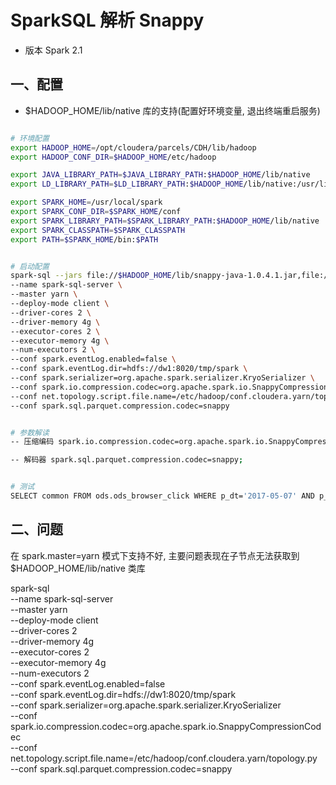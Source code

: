 # SparkSQL 解析 Snappy

- 版本 Spark 2.1

## 一、配置

- $HADOOP_HOME/lib/native 库的支持(配置好环境变量, 退出终端重启服务)

``` sh

# 环境配置
export HADOOP_HOME=/opt/cloudera/parcels/CDH/lib/hadoop
export HADOOP_CONF_DIR=$HADOOP_HOME/etc/hadoop

export JAVA_LIBRARY_PATH=$JAVA_LIBRARY_PATH:$HADOOP_HOME/lib/native
export LD_LIBRARY_PATH=$LD_LIBRARY_PATH:$HADOOP_HOME/lib/native:/usr/lib64:/usr/local/cuda/lib64:/usr/local/cuda/lib

export SPARK_HOME=/usr/local/spark
export SPARK_CONF_DIR=$SPARK_HOME/conf
export SPARK_LIBRARY_PATH=$SPARK_LIBRARY_PATH:$HADOOP_HOME/lib/native
export SPARK_CLASSPATH=$SPARK_CLASSPATH
export PATH=$SPARK_HOME/bin:$PATH


# 启动配置
spark-sql --jars file://$HADOOP_HOME/lib/snappy-java-1.0.4.1.jar,file:///etc/hive/auxlib/json-serde-1.3.7-jar-with-dependencies.jar \
--name spark-sql-server \
--master yarn \
--deploy-mode client \
--driver-cores 2 \
--driver-memory 4g \
--executor-cores 2 \
--executor-memory 4g \
--num-executors 2 \
--conf spark.eventLog.enabled=false \
--conf spark.eventLog.dir=hdfs://dw1:8020/tmp/spark \
--conf spark.serializer=org.apache.spark.serializer.KryoSerializer \
--conf spark.io.compression.codec=org.apache.spark.io.SnappyCompressionCodec \
--conf net.topology.script.file.name=/etc/hadoop/conf.cloudera.yarn/topology.py \
--conf spark.sql.parquet.compression.codec=snappy


# 参数解读
-- 压缩编码 spark.io.compression.codec=org.apache.spark.io.SnappyCompressionCodec;

-- 解码器 spark.sql.parquet.compression.codec=snappy;


# 测试
SELECT common FROM ods.ods_browser_click WHERE p_dt='2017-05-07' AND p_hours='00' LIMIT 1;

```


## 二、问题

在 spark.master=yarn 模式下支持不好, 主要问题表现在子节点无法获取到 $HADOOP_HOME/lib/native 类库



spark-sql \
--name spark-sql-server \
--master yarn \
--deploy-mode client \
--driver-cores 2 \
--driver-memory 4g \
--executor-cores 2 \
--executor-memory 4g \
--num-executors 2 \
--conf spark.eventLog.enabled=false \
--conf spark.eventLog.dir=hdfs://dw1:8020/tmp/spark \
--conf spark.serializer=org.apache.spark.serializer.KryoSerializer \
--conf spark.io.compression.codec=org.apache.spark.io.SnappyCompressionCodec \
--conf net.topology.script.file.name=/etc/hadoop/conf.cloudera.yarn/topology.py \
--conf spark.sql.parquet.compression.codec=snappy
